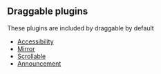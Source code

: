 ## Draggable plugins

These plugins are included by draggable by default

- [Accessibility](Accessibility)
- [Mirror](Mirror)
- [Scrollable](Scrollable)
- [Announcement](Announcement)

